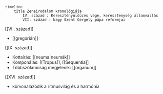 ```mermaid
timeline
	title Zeneirodalom kronológiája
		IV. század : Keresztényüldözés vége, kereszténység államvallás
		VII. század : Nagy Szent Gergely pápa reformjai
```
[[VII. század]]
- [[gregorián]]

[[IX. század]]
- Kottaírás: [[neuma|neumák]]
- Komponálás: [[Tropus]], [[Sequentia]]
- Többszólamúság megjelenik: [[organum]]

[[XVI. század]]
- körvonalazódik a ritmusvilág és a harmónia